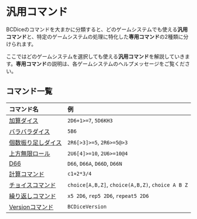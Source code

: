 # 汎用コマンド

BCDiceのコマンドを大まかに分類すると、どのゲームシステムでも使える**汎用コマンド**と、特定のゲームシステムの処理に特化した**専用コマンド**の2種類に分けられます。

ここではどのゲームシステムを選択しても使える**汎用コマンド**を解説していきます。**専用コマンド**の説明は、各ゲームシステムのヘルプメッセージをご覧ください。

## コマンド一覧

| コマンド名 | 例 |
| :----- | :----- |
| [加算ダイス](/command/add_dice.md) | `2D6+1>=7`, `5D6KH3` |
| [バラバラダイス](/command/barabara_dice.md) | `5B6` |
| [個数振り足しダイス](/command/reroll_dice.md) | `2R6[>3]>=5`, `2R6>=5@>3` |
| [上方無限ロール](/command/upper_dice.md) | `2U6[4]>=10`, `2U6>=10@4` |
| [D66](/command/d66_dice.md) | `D66`, `D66A`, `D66D`, `D66N` |
| [計算コマンド](/command/calc.md) | `c1+2*3/4` |
| [チョイスコマンド](/command/choice.md) | `choice[A,B,Z]`, `choice(A,B,Z)`, `choice A B Z`|
| [繰り返しコマンド](/command/repeat.md) | `x5 2D6`, `rep5 2D6`, `repeat5 2D6` |
| [Versionコマンド](/command/version.md) | `BCDiceVersion` |